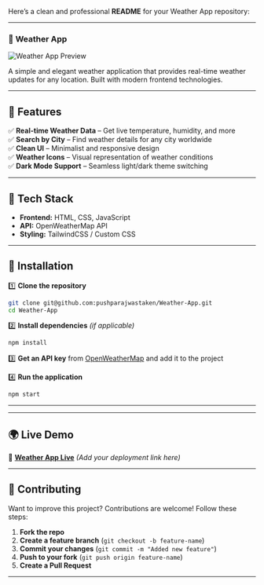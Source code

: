 Here’s a clean and professional **README** for your Weather App repository:  

---

### 📌 **Weather App**  

![Weather App Preview](https://via.placeholder.com/800x400?text=Weather+App+Preview)  

A simple and elegant weather application that provides real-time weather updates for any location. Built with modern frontend technologies.  

---

## 🌟 **Features**  
✅ **Real-time Weather Data** – Get live temperature, humidity, and more  
✅ **Search by City** – Find weather details for any city worldwide  
✅ **Clean UI** – Minimalist and responsive design  
✅ **Weather Icons** – Visual representation of weather conditions  
✅ **Dark Mode Support** – Seamless light/dark theme switching  

---

## 🚀 **Tech Stack**  
- **Frontend:** HTML, CSS, JavaScript  
- **API:** OpenWeatherMap API  
- **Styling:** TailwindCSS / Custom CSS  

---

## 🔧 **Installation**  

1️⃣ **Clone the repository**  
```sh
git clone git@github.com:pushparajwastaken/Weather-App.git
cd Weather-App
```

2️⃣ **Install dependencies** _(if applicable)_  
```sh
npm install
```

3️⃣ **Get an API key** from [OpenWeatherMap](https://openweathermap.org/api) and add it to the project  

4️⃣ **Run the application**  
```sh
npm start
```

---

  

---

## 🌍 **Live Demo**  
🔗 **[Weather App Live](#)** _(Add your deployment link here)_  

---

## 🤝 **Contributing**  
Want to improve this project? Contributions are welcome! Follow these steps:  

1. **Fork the repo**  
2. **Create a feature branch** (`git checkout -b feature-name`)  
3. **Commit your changes** (`git commit -m "Added new feature"`)  
4. **Push to your fork** (`git push origin feature-name`)  
5. **Create a Pull Request**  

---
